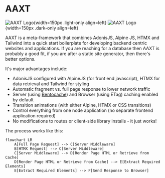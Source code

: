 # AAXT

![AAXT Logo](/aaxt-logo.svg){width=150px .light-only align=left}
![AAXT Logo](/aaxt-logo-dark.svg){width=150px .dark-only align=left}

AAXT is a meta-framework that combines AdonisJS, Alpine JS, HTMX and Tailwind into a quick start boilerplate for developing backend centric websites and applications. If you are reaching for a database then AAXT is probably a good fit, if you are after a static site generator, then there's better options.

It's major advantages include:

- AdonisJS configured with AlpineJS (for front end javascript), HTMX for data retrieval and Tailwind for styling
- Automatic fragment vs. full page response to lower network traffic
- Server (using [Bentocache](https://bentocache.dev)) and Browser (using ETag) caching enabled by default
- Transition animations (with either Alpine, HTMX or CSS transitions)
- Control everything from one node application (no separate frontend application required)
- No modifications to routes or client-side library installs - it just works!

The process works like this:

```mermaid
flowchart LR
    A[Full Page Request] --> C[Server Middleware]
    B[HTMX Request] --> C[Server Middleware]
    C[Server Middleware] --> D[Render Page HTML or Retrieve from Cache]
    D[Render Page HTML or Retrieve from Cache] --> E[Extract Required Elements]
    E[Extract Required Elements] --> F[Send Response to Browser]
```
